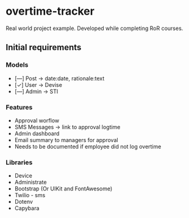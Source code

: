 # overtime-tracker

Real world project example. Developed while completing RoR courses.

## Initial requirements

### Models
- [—] Post -> date:date, rationale:text
- [✓] User -> Devise
- [—] Admin -> STI

### Features
- Approval worflow
- SMS Messages -> link to approval logtime
- Admin dashboard
- Email summary to managers for approval
- Needs to be documented if employee did not log overtime

### Libraries

- Device
- Administrate
- Bootstrap (Or UIKit and FontAwesome)
- Twilio - sms
- Dotenv
- Capybara
